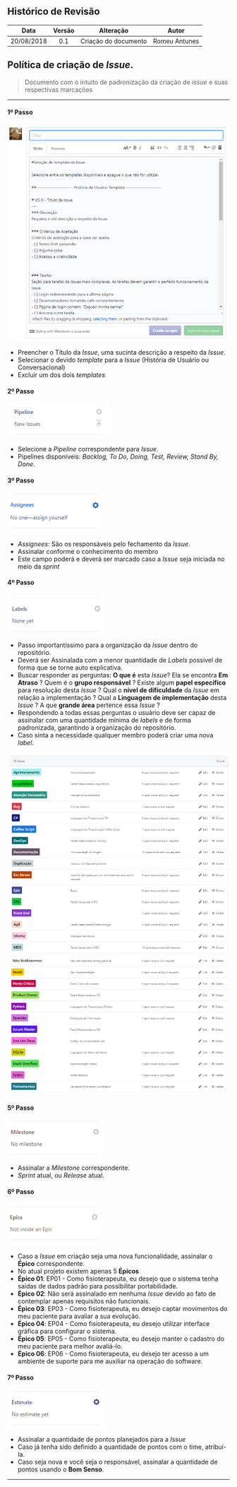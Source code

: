 ## Histórico de Revisão

|    Data    | Versão |                             Alteração                             |                    Autor                    |
|:----------:|:------:|:-----------------------------------------------------------------:|:-------------------------------------------:|
| 20/08/2018 |   0.1  | Criação do documento  |                Romeu Antunes                 |


## Política de criação de _Issue_.

> Documento com o intuito de padronização da criação de _issue_ e suas respectivas marcações

---

#### 1º Passo

![](https://raw.githubusercontent.com/RomeuCarvalhoAntunes/2018.1-Reabilitacao-Motora/master/docs/imagens/Tutoriais/Tutorial_Issue_01.png)

- Preencher o Título da _Issue_, uma sucinta descrição a respeito da _Issue_.
- Selecionar o devido _template_ para a _Issue_ (História de Usuário ou Conversacional)
- Excluir um dos dois _templates_

#### 2º Passo

![](https://raw.githubusercontent.com/RomeuCarvalhoAntunes/2018.1-Reabilitacao-Motora/master/docs/imagens/Tutoriais/Tutorial_Issue_02.png)

- Selecione a _Pipeline_ correspondente para _Issue_.
- Pipelines disponíveis: _Backlog, To Do, Doing, Test, Review, Stand By, Done_.

#### 3º Passo

![](https://raw.githubusercontent.com/RomeuCarvalhoAntunes/2018.1-Reabilitacao-Motora/master/docs/imagens/Tutoriais/Tutorial_Issue_03.png)

- _Assignees_: São os responsáveis pelo fechamento da _Issue_.
- Assinalar conforme o conhecimento do membro
- Este campo poderá e deverá ser marcado caso a _Issue_ seja iniciada no meio da _sprint_

#### 4º Passo

![](https://raw.githubusercontent.com/RomeuCarvalhoAntunes/2018.1-Reabilitacao-Motora/master/docs/imagens/Tutoriais/Tutorial_Issue_04.png)

- Passo importantíssimo para a organização da _Issue_ dentro do repositório.
- Deverá ser Assinalada com a menor quantidade de _Labels_ possível de forma que se torne auto explicativa.
- Buscar responder as perguntas: **O que é** esta _Issue_? Ela se encontra **Em Atraso** ? Quem é o **grupo responsável** ? Existe algum **papel específico** para resolução desta _Issue_ ? Qual o **nível de dificuldade** da _Issue_ em relação a implementação ? Qual a **Linguagem de implementação** desta _Issue_ ? A que **grande área** pertence essa _Issue_ ?
- Respondendo a todas essas perguntas o usuário deve ser capaz de assinalar com uma quantidade mínima de _labels_ e de forma padronizada, garantindo a organização do repositório.
- Caso sinta a necessidade qualquer membro poderá criar uma nova _label_.

![](https://raw.githubusercontent.com/RomeuCarvalhoAntunes/2018.1-Reabilitacao-Motora/master/docs/imagens/Tutoriais/Tutorial_Issue_08.png)
![](https://raw.githubusercontent.com/RomeuCarvalhoAntunes/2018.1-Reabilitacao-Motora/master/docs/imagens/Tutoriais/Tutorial_Issue_09.png)

#### 5º Passo

![](https://raw.githubusercontent.com/RomeuCarvalhoAntunes/2018.1-Reabilitacao-Motora/master/docs/imagens/Tutoriais/Tutorial_Issue_05.png)

- Assinalar a _Milestone_ correspondente.
- _Sprint_ atual, ou _Release_ atual.

#### 6º Passo

![](https://raw.githubusercontent.com/RomeuCarvalhoAntunes/2018.1-Reabilitacao-Motora/master/docs/imagens/Tutoriais/Tutorial_Issue_06.png)

- Caso a _Issue_ em criação seja uma nova funcionalidade, assinalar o **Épico** correspondente.
- No atual projeto existem apenas 5 **Épicos**
- **Épico 01**: EP01 - Como fisioterapeuta, eu desejo que o sistema tenha saídas de dados padrão para possibilitar portabilidade.
- **Épico 02**: Não será assinalado em nenhuma _Issue_ devido ao fato de contemplar apenas requisitos não funcionais.
- **Épico 03**: EP03 - Como fisioterapeuta, eu desejo captar movimentos do meu paciente para avaliar a sua evolução.
- **Épico 04**: EP04 - Como fisioterapeuta, eu desejo utilizar interface gráfica para configurar o sistema.
- **Épico 05**: EP05 - Como fisioterapeuta, eu desejo manter o cadastro do meu paciente para melhor avaliá-lo.
- **Épico 06**: EP06 - Como fisioterapeuta, eu desejo ter acesso a um ambiente de suporte para me auxiliar na operação do software.

#### 7º Passo

![](https://raw.githubusercontent.com/RomeuCarvalhoAntunes/2018.1-Reabilitacao-Motora/master/docs/imagens/Tutoriais/Tutorial_Issue_07.png)

- Assinalar a quantidade de pontos planejados para a _Issue_
- Caso já tenha sido definido a quantidade de pontos com o time, atribuí-la.
- Caso seja nova e você seja o responsável, assinalar a quantidade de pontos usando o **Bom Senso**.


---
